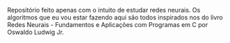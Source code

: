 Repositório feito apenas com o intuito de estudar redes neurais. Os algoritmos que eu vou estar fazendo aqui são todos inspirados nos do livro Redes Neurais - Fundamentos e Aplicações com Programas em C por Oswaldo Ludwig Jr.